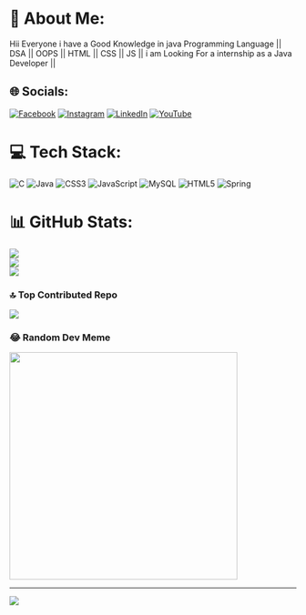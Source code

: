 # 💫 About Me:
Hii Everyone i have a Good Knowledge in java Programming Language || DSA || OOPS || HTML || CSS || JS || i am Looking For a internship as a Java Developer ||


## 🌐 Socials:
[![Facebook](https://img.shields.io/badge/Facebook-%231877F2.svg?logo=Facebook&logoColor=white)](https://www.facebook.com/ajaykumar.ojha.3954) [![Instagram](https://img.shields.io/badge/Instagram-%23E4405F.svg?logo=Instagram&logoColor=white)](https://www.instagram.com/technical_study_ajay/) [![LinkedIn](https://img.shields.io/badge/LinkedIn-%230077B5.svg?logo=linkedin&logoColor=white)](https://www.linkedin.com/in/ajay-kumar-ojha-b72343246/) [![YouTube](https://img.shields.io/badge/YouTube-%23FF0000.svg?logo=YouTube&logoColor=white)](https://www.youtube.com/channel/UCHZyoWI4QrLgqfLgNE44kjA) 

# 💻 Tech Stack:
![C](https://img.shields.io/badge/c-%2300599C.svg?style=for-the-badge&logo=c&logoColor=white) ![Java](https://img.shields.io/badge/c++-%2300599C.svg?style=for-the-badge&logo=c%2B%2B&logoColor=white) ![CSS3](https://img.shields.io/badge/css3-%231572B6.svg?style=for-the-badge&logo=css3&logoColor=white) ![JavaScript](https://img.shields.io/badge/javascript-%23323330.svg?style=for-the-badge&logo=javascript&logoColor=%23F7DF1E) ![MySQL](https://img.shields.io/badge/mysql-%2300000f.svg?style=for-the-badge&logo=mysql&logoColor=white) ![HTML5](https://img.shields.io/badge/html5-%23E34F26.svg?style=for-the-badge&logo=html5&logoColor=white) ![Spring](https://img.shields.io/badge/spring-%236DB33F.svg?style=for-the-badge&logo=spring&logoColor=white)
# 📊 GitHub Stats:
![](https://github-readme-stats.vercel.app/api?username=AjayKumarOjha123&theme=chartreuse-dark&hide_border=false&include_all_commits=true&count_private=true)<br/>
![](https://github-readme-streak-stats.herokuapp.com/?user=AjayKumarOjha123&theme=chartreuse-dark&hide_border=false)<br/>
![](https://github-readme-stats.vercel.app/api/top-langs/?username=AjayKumarOjha123&theme=chartreuse-dark&hide_border=false&include_all_commits=true&count_private=true&layout=compact)

### 🔝 Top Contributed Repo
![](https://github-contributor-stats.vercel.app/api?username=AjayKumarOjha123&limit=5&theme=dark&combine_all_yearly_contributions=true)

### 😂 Random Dev Meme
<img src='https://randommeme-five.vercel.app/' style="height: 400px;"/>

---
[![](https://visitcount.itsvg.in/api?id=AjayKumarOjha123&icon=1&color=0)](https://visitcount.itsvg.in)

<!-- Proudly created with GPRM ( https://gprm.itsvg.in ) -->
